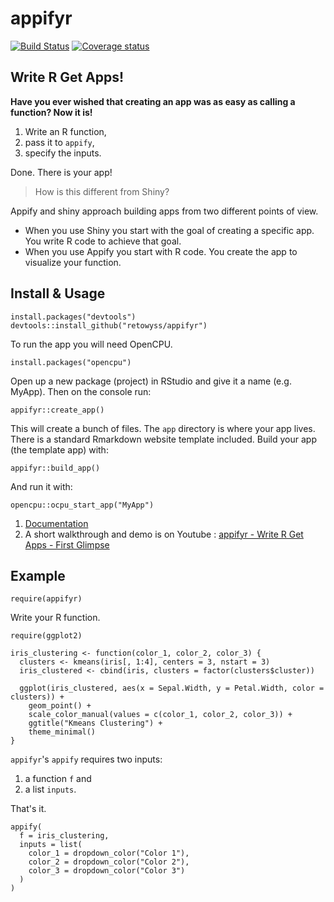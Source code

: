 # appifyr

[![Build Status](https://travis-ci.org/retowyss/appifyr.svg?branch=master)](https://travis-ci.org/retowyss/appifyr)
[![Coverage status](https://codecov.io/gh/retowyss/appifyr/branch/master/graph/badge.svg)](https://codecov.io/github/retowyss/appifyr?branch=master)

## Write R Get Apps!

__Have you ever wished that creating an app was as easy as calling a function? Now it is!__

1. Write an R function, 
2. pass it to `appify`, 
3. specify the inputs. 

Done. There is your app!

> How is this different from Shiny?

Appify and shiny approach building apps from two different points of view. 

* When you use Shiny you start with the goal of creating a specific app. You write R code to achieve that goal. 
* When you use Appify you start with R code. You create the app to visualize your function.

## Install & Usage

```
install.packages("devtools")
devtools::install_github("retowyss/appifyr")
```

To run the app you will need OpenCPU.

```
install.packages("opencpu")
```

Open up a new package (project) in RStudio and give it a name (e.g. MyApp). Then on the console run:

```
appifyr::create_app()
```

This will create a bunch of files. The `app` directory is where your app lives. There is a standard Rmarkdown website template included. Build your app (the template app) with:

```
appifyr::build_app()
```

And run it with:

```
opencpu::ocpu_start_app("MyApp")
```
1. [Documentation](https://retowyss.github.io/appifyr/)
2. A short walkthrough and demo is on Youtube : [appifyr - Write R Get Apps - First Glimpse](https://www.youtube.com/watch?v=CAlBD6_T374)

## Example

```
require(appifyr)
```

Write your R function.

```
require(ggplot2)

iris_clustering <- function(color_1, color_2, color_3) {
  clusters <- kmeans(iris[, 1:4], centers = 3, nstart = 3)
  iris_clustered <- cbind(iris, clusters = factor(clusters$cluster))
  
  ggplot(iris_clustered, aes(x = Sepal.Width, y = Petal.Width, color = clusters)) +
    geom_point() +
    scale_color_manual(values = c(color_1, color_2, color_3)) +
    ggtitle("Kmeans Clustering") + 
    theme_minimal()
}
```

`appifyr`'s `appify` requires two inputs: 

1. a function `f` and 
2. a list `inputs`. 

That's it.

```
appify(
  f = iris_clustering, 
  inputs = list(
    color_1 = dropdown_color("Color 1"),
    color_2 = dropdown_color("Color 2"),
    color_3 = dropdown_color("Color 3")
  )
)
```
